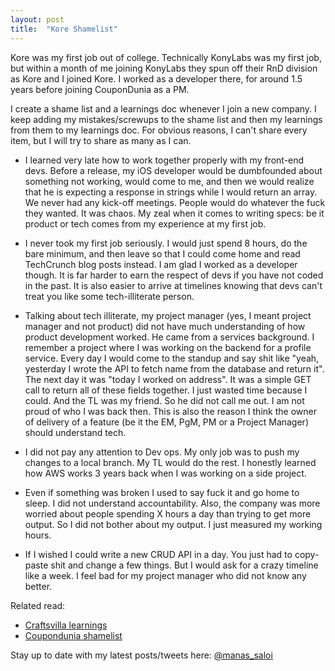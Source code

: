 ```yaml
---
layout: post
title:  "Kore Shamelist"
---
```


Kore was my first job out of college. Technically KonyLabs was my first job, but within a month of me joining KonyLabs they spun off their RnD division as Kore and I joined Kore. I worked as a developer there, for around 1.5 years before joining CouponDunia as a PM.

I create a shame list and a learnings doc whenever I join a new company. I keep adding my mistakes/screwups to the shame list and then my learnings from them to my learnings doc. For obvious reasons, I can't share every item, but I will try to share as many as I can.

- I learned very late how to work together properly with my front-end devs. Before a release, my iOS developer would be dumbfounded about something not working, would come to me, and then we would realize that he is expecting a response in strings while I would return an array. We never had any kick-off meetings. People would do whatever the fuck they wanted. It was chaos. My zeal when it comes to writing specs: be it product or tech comes from my experience at my first job.

- I never took my first job seriously. I would just spend 8 hours, do the bare minimum, and then leave so that I could come home and read TechCrunch blog posts instead. I am glad I worked as a developer though. It is far harder to earn the respect of devs if you have not coded in the past. It is also easier to arrive at timelines knowing that devs can't treat you like some tech-illiterate person.

- Talking about tech illiterate, my project manager (yes, I meant project manager and not product) did not have much understanding of how product development worked. He came from a services background. I remember a project where I was working on the backend for a profile service. Every day I would come to the standup and say shit like "yeah, yesterday I wrote the API to fetch name from the database and return it". The next day it was "today I worked on address". It was a simple GET call to return all of these fields together. I just wasted time because I could. And the TL was my friend. So he did not call me out. I am not proud of who I was back then. This is also the reason I think the owner of delivery of a feature (be it the EM, PgM, PM or a Project Manager) should understand tech.

- I did not pay any attention to Dev ops. My only job was to push my changes to a local branch. My TL would do the rest. I honestly learned how AWS works 3 years back when I was working on a side project.

- Even if something was broken I used to say fuck it and go home to sleep. I did not understand accountability. Also, the company was more worried about people spending X hours a day than trying to get more output. So I did not bother about my output. I just measured my working hours.

- If I wished I could write a new CRUD API in a day. You just had to copy-paste shit and change a few things. But I would ask for a crazy timeline like a week. I feel bad for my project manager who did not know any better.

Related read:
- [Craftsvilla learnings](https://manassaloi.com/2020/11/21/craftsvilla-learnings.html)
- [Coupondunia shamelist](https://manassaloi.com/2020/11/20/coupondunia-shamelist.html)

Stay up to date with my latest posts/tweets here: [@manas_saloi](http://twitter.com/manas_saloi)
